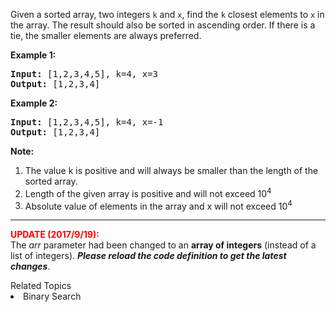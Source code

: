 <p>
Given a sorted array, two integers <code>k</code> and <code>x</code>, find the <code>k</code> closest elements to <code>x</code> in the array.  The result should also be sorted in ascending order.
If there is a tie,  the smaller elements are always preferred.
</p>

<p><b>Example 1:</b><br />
<pre>
<b>Input:</b> [1,2,3,4,5], k=4, x=3
<b>Output:</b> [1,2,3,4]
</pre>
</p>


<p><b>Example 2:</b><br />
<pre>
<b>Input:</b> [1,2,3,4,5], k=4, x=-1
<b>Output:</b> [1,2,3,4]
</pre>
</p>

<p><b>Note:</b><br>
<ol>
<li>The value k is positive and will always be smaller than the length of the sorted array.</li>
<li> Length of the given array is positive and will not exceed 10<sup>4</sup></li>
<li> Absolute value of elements in the array and x will not exceed 10<sup>4</sup></li>
</ol>
</p>

<hr />

<p>
<b><font color="red">UPDATE (2017/9/19):</font></b><br />
The <i>arr</i> parameter had been changed to an <b>array of integers</b> (instead of a list of integers). <b><i>Please reload the code definition to get the latest changes</i></b>.
</p><div><div>Related Topics</div><div><li>Binary Search</li></div></div>